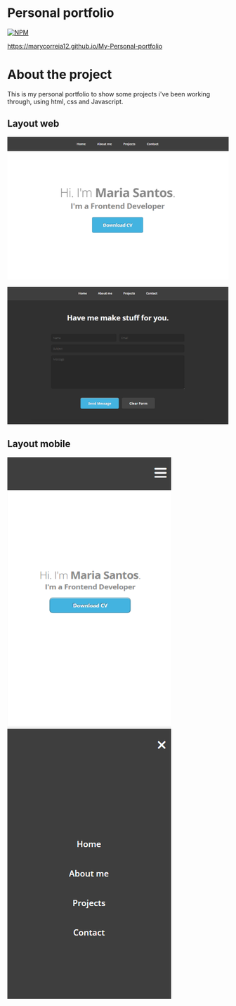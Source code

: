 # Personal portfolio
[![NPM](https://img.shields.io/npm/l/react)](https://github.com/Marycorreia12/assets/blob/main/LICENSE)

https://marycorreia12.github.io/My-Personal-portfolio

# About the project
This is my personal portfolio to show some projects i've been working through, using html, css and Javascript.


## Layout web
![Web 1](https://github.com/Marycorreia12/assets/blob/main/home1.png)

![Web 2](https://github.com/Marycorreia12/assets/blob/main/contact1.png)


## Layout mobile
![mobile 1](https://github.com/Marycorreia12/assets/blob/main/mobile11.png)  ![mobile 2](https://github.com/Marycorreia12/assets/blob/main/mobile2.png)


